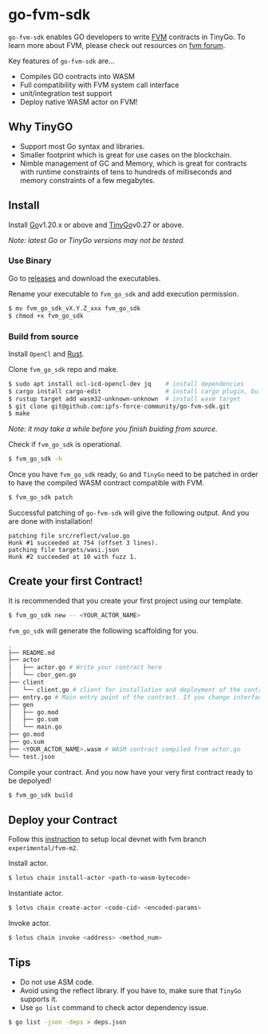 # go-fvm-sdk

`go-fvm-sdk` enables GO developers to write [FVM](https://fvm.filecoin.io/) contracts in TinyGo. To learn more about FVM, please check out resources on [fvm forum](https://fvm-forum.filecoin.io/).

Key features of `go-fvm-sdk` are...

- Compiles GO contracts into WASM
- Full compatibility with FVM system call interface
- unit/integration test support
- Deploy native WASM actor on FVM!

## Why TinyGO
- Support most Go syntax and libraries. 
- Smaller footprint which is great for use cases on the blockchain.
- Nimble management of GC and Memory, which is great for contracts with runtime constraints of tens to hundreds of milliseconds and memory constraints of a few megabytes.

## Install

Install [Go](https://go.dev/doc/install)v1.20.x or above and [TinyGo](https://tinygo.org/getting-started/install/)v0.27 or above.

*Note: latest Go or TinyGo versions may not be tested.*

### Use Binary

Go to [releases](https://github.com/ipfs-force-community/go-fvm-sdk/releases) and download the executables.

Rename your executable to `fvm_go_sdk` and add execution permission.

```bash
$ mv fvm_go_sdk_vX.Y.Z_xxx fvm_go_sdk
$ chmod +x fvm_go_sdk
```

### Build from source
 
Install `OpenCl`  and [Rust](https://www.rust-lang.org/tools/install).

Clone `fvm_go_sdk` repo and make.

```bash
$ sudo apt install ocl-icd-opencl-dev jq    # install dependencies
$ cargo install cargo-edit                  # install cargo plugin, builtin-actor require
$ rustup target add wasm32-unknown-unknown  # install wasm target
$ git clone git@github.com:ipfs-force-community/go-fvm-sdk.git
$ make
```

*Note: it may take a while before you finish buiding from source.*

Check if `fvm_go_sdk` is operational.

```bash
$ fvm_go_sdk -h
```

Once you have `fvm_go_sdk` ready, `Go` and `TinyGo` need to be patched in order to have the compiled WASM contract compatible with FVM.

```bash
$ fvm_go_sdk patch
```

Successful patching of `go-fvm-sdk` will give the following output. And you are done with installation! 

```
patching file src/reflect/value.go
Hunk #1 succeeded at 754 (offset 3 lines).
patching file targets/wasi.json
Hunk #2 succeeded at 10 with fuzz 1.
```

## Create your first Contract!

It is recommended that you create your first project using our template. 

```bash
$ fvm_go_sdk new -- <YOUR_ACTOR_NAME>
```

`fvm_go_sdk` will generate the following scaffolding for you.

```bash
.
├── README.md 
├── actor
│   ├── actor.go # Write your contract here
│   └── cbor_gen.go
├── client
│   └── client.go # client for installation and deployment of the contract
├── entry.go # Main entry point of the contract. If you change interfaces of your actor, please build again to renew the entry point file
├── gen
│   ├── go.mod
│   ├── go.sum
│   └── main.go
├── go.mod
├── go.sum
├── <YOUR_ACTOR_NAME>.wasm # WASM contract compiled from actor.go
└── test.json
```

Compile your contract. And you now have your very first contract ready to be depolyed!

```bash
$ fvm_go_sdk build
```

## Deploy your Contract

Follow this [instruction](https://lotus.filecoin.io/developers/local-network/) to setup local devnet with fvm branch `experimental/fvm-m2`. 

Install actor.

```bash
$ lotus chain install-actor <path-to-wasm-bytecode>
```

Instantiate actor.

```bash
$ lotus chain create-actor <code-cid> <encoded-params>
```

Invoke actor.

```bash
$ lotus chain invoke <address> <method_num>
```

## Tips

- Do not use ASM code.
- Avoid using the reflect library. If you have to, make sure that `TinyGo` supports it.
- Use `go list` command to check actor dependency issue.

```bash
$ go list -json -deps > deps.json 
```